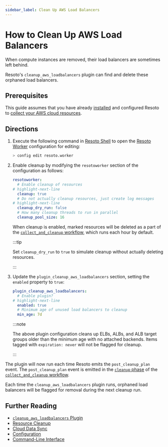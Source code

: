 ```yaml
---
sidebar_label: Clean Up AWS Load Balancers
---
```


# How to Clean Up AWS Load Balancers

When compute instances are removed, their load balancers are sometimes left behind.

Resoto's `cleanup_aws_loadbalancers` plugin can find and delete these orphaned load balancers.

## Prerequisites

This guide assumes that you have already [installed](../../getting-started/install-resoto/index.md) and configured Resoto to [collect your AWS cloud resources](../../getting-started/configure-resoto/aws.md).

## Directions

1. Execute the following command in [Resoto Shell](../../reference/components/shell.md) to open the [Resoto Worker](../../reference/components/worker.md) configuration for editing:

   ```bash
   > config edit resoto.worker
   ```

2. Enable cleanup by modifying the `resotoworker` section of the configuration as follows:

   ```yaml
   resotoworker:
     # Enable cleanup of resources
   # highlight-next-line
     cleanup: true
     # Do not actually cleanup resources, just create log messages
   # highlight-next-line
     cleanup_dry_run: false
     # How many cleanup threads to run in parallel
     cleanup_pool_size: 16
   ```

   When cleanup is enabled, marked resources will be deleted as a part of the [`collect_and_cleanup` workflow](../../concepts/cloud-data-sync/index.md#collect_and_cleanup-workflow), which runs each hour by default.

   :::tip

   Set `cleanup_dry_run` to `true` to simulate cleanup without actually deleting resources.

   :::

3. Update the `plugin_cleanup_aws_loadbalancers` section, setting the `enabled` property to `true`:

   ```yaml title="cleanup_aws_loadbalancers plugin configuration"
   plugin_cleanup_aws_loadbalancers:
     # Enable plugin?
   # highlight-next-line
     enabled: true
     # Minimum age of unused load balancers to cleanup
     min_age: 7d
   ```

   :::note

   The above plugin configuration cleans up ELBs, ALBs, and ALB target groups older than the minimum age with no attached backends. Items tagged with `expiration: never` will not be flagged for cleanup.

   :::

The plugin will now run each time Resoto emits the `post_cleanup_plan` event. The `post_cleanup_plan` event is emitted in the [`cleanup` phase](../../concepts/cloud-data-sync/index.md#cleanup) of the [`collect_and_cleanup` workflow](../../concepts/cloud-data-sync/index.md#collect_and_cleanup-workflow).

Each time the `cleanup_aws_loadbalancers` plugin runs, orphaned load balancers will be flagged for removal during the next cleanup run.

## Further Reading

- [`cleanup_aws_loadbalancers` Plugin](../../reference/components/plugins/cleanup_aws_loadbalancers.md)
- [Resource Cleanup](../../concepts/resource-management/cleanup.md)
- [Cloud Data Sync](../../concepts/cloud-data-sync/index.md)
- [Configuration](../../reference/configuration/index.md)
- [Command-Line Interface](../../reference/cli/index.md)
